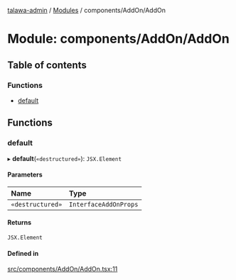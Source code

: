 [talawa-admin](../README.md) / [Modules](../modules.md) / components/AddOn/AddOn

# Module: components/AddOn/AddOn

## Table of contents

### Functions

- [default](components_AddOn_AddOn.md#default)

## Functions

### default

▸ **default**(`«destructured»`): `JSX.Element`

#### Parameters

| Name | Type |
| :------ | :------ |
| `«destructured»` | `InterfaceAddOnProps` |

#### Returns

`JSX.Element`

#### Defined in

[src/components/AddOn/AddOn.tsx:11](https://github.com/kanhaiya04/talawa-admin/blob/52fefa1/src/components/AddOn/AddOn.tsx#L11)
